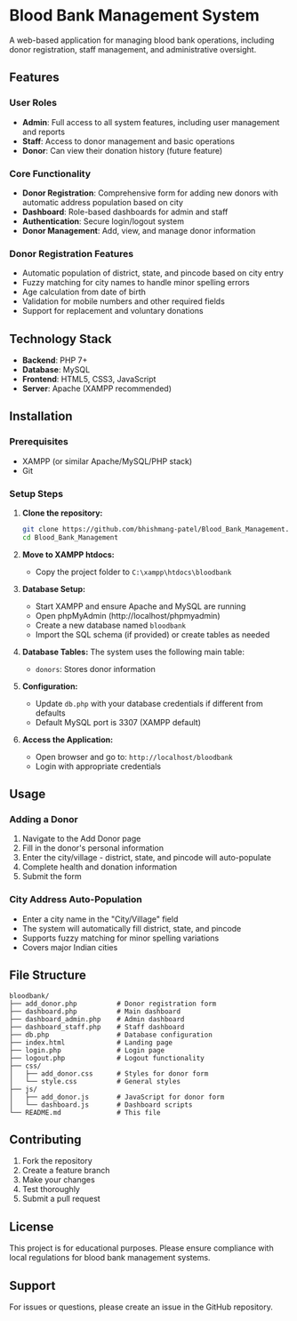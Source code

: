 # Blood Bank Management System

A web-based application for managing blood bank operations, including donor registration, staff management, and administrative oversight.

## Features

### User Roles
- **Admin**: Full access to all system features, including user management and reports
- **Staff**: Access to donor management and basic operations
- **Donor**: Can view their donation history (future feature)

### Core Functionality
- **Donor Registration**: Comprehensive form for adding new donors with automatic address population based on city
- **Dashboard**: Role-based dashboards for admin and staff
- **Authentication**: Secure login/logout system
- **Donor Management**: Add, view, and manage donor information

### Donor Registration Features
- Automatic population of district, state, and pincode based on city entry
- Fuzzy matching for city names to handle minor spelling errors
- Age calculation from date of birth
- Validation for mobile numbers and other required fields
- Support for replacement and voluntary donations

## Technology Stack

- **Backend**: PHP 7+
- **Database**: MySQL
- **Frontend**: HTML5, CSS3, JavaScript
- **Server**: Apache (XAMPP recommended)

## Installation

### Prerequisites
- XAMPP (or similar Apache/MySQL/PHP stack)
- Git

### Setup Steps

1. **Clone the repository:**
   ```bash
   git clone https://github.com/bhishmang-patel/Blood_Bank_Management.git
   cd Blood_Bank_Management
   ```

2. **Move to XAMPP htdocs:**
   - Copy the project folder to `C:\xampp\htdocs\bloodbank`

3. **Database Setup:**
   - Start XAMPP and ensure Apache and MySQL are running
   - Open phpMyAdmin (http://localhost/phpmyadmin)
   - Create a new database named `bloodbank`
   - Import the SQL schema (if provided) or create tables as needed

4. **Database Tables:**
   The system uses the following main table:
   - `donors`: Stores donor information

5. **Configuration:**
   - Update `db.php` with your database credentials if different from defaults
   - Default MySQL port is 3307 (XAMPP default)

6. **Access the Application:**
   - Open browser and go to: `http://localhost/bloodbank`
   - Login with appropriate credentials

## Usage

### Adding a Donor
1. Navigate to the Add Donor page
2. Fill in the donor's personal information
3. Enter the city/village - district, state, and pincode will auto-populate
4. Complete health and donation information
5. Submit the form

### City Address Auto-Population
- Enter a city name in the "City/Village" field
- The system will automatically fill district, state, and pincode
- Supports fuzzy matching for minor spelling variations
- Covers major Indian cities

## File Structure

```
bloodbank/
├── add_donor.php          # Donor registration form
├── dashboard.php          # Main dashboard
├── dashboard_admin.php    # Admin dashboard
├── dashboard_staff.php    # Staff dashboard
├── db.php                 # Database configuration
├── index.html             # Landing page
├── login.php              # Login page
├── logout.php             # Logout functionality
├── css/
│   ├── add_donor.css      # Styles for donor form
│   └── style.css          # General styles
├── js/
│   ├── add_donor.js       # JavaScript for donor form
│   └── dashboard.js       # Dashboard scripts
└── README.md              # This file
```

## Contributing

1. Fork the repository
2. Create a feature branch
3. Make your changes
4. Test thoroughly
5. Submit a pull request

## License

This project is for educational purposes. Please ensure compliance with local regulations for blood bank management systems.

## Support

For issues or questions, please create an issue in the GitHub repository.
